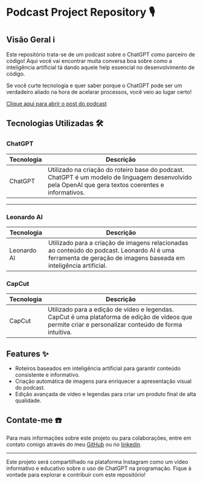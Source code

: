 # Podcast Project Repository 🎙️

## Visão Geral ℹ️
Este repositório trata-se de um podcast sobre o ChatGPT como parceiro de código! Aqui você vai encontrar muita conversa boa sobre como a inteligência artificial tá dando aquele help essencial no desenvolvimento de código.

Se você curte tecnologia e quer saber porque o ChatGPT pode ser um verdadeiro aliado na hora de acelarar processos, você veio ao lugar certo!

[Clique aqui para abrir o post do podcast](https://www.instagram.com/reel/C9QlWbvJDbd/?igsh=MTc4ZWg5ZWU3YXJ3aA==)
## Tecnologias Utilizadas 🛠️

### ChatGPT
| Tecnologia   | Descrição                                      |
|--------------|------------------------------------------------|
| ChatGPT      | Utilizado na criação do roteiro base do podcast. ChatGPT é um modelo de linguagem desenvolvido pela OpenAI que gera textos coerentes e informativos. |

---
### Leonardo AI

| Tecnologia   | Descrição                                      |
|--------------|------------------------------------------------|
| Leonardo AI  | Utilizado para a criação de imagens relacionadas ao conteúdo do podcast. Leonardo AI é uma ferramenta de geração de imagens baseada em inteligência artificial. |

### CapCut
| Tecnologia   | Descrição                                      |
|--------------|------------------------------------------------|
| CapCut       | Utilizado para a edição de vídeo e legendas. CapCut é uma plataforma de edição de vídeos que permite criar e personalizar conteúdo de forma intuitiva. |

## Features ✨
- Roteiros baseados em inteligência artificial para garantir conteúdo consistente e informativo.
- Criação automática de imagens para enriquecer a apresentação visual do podcast.
- Edição avançada de vídeo e legendas para criar um produto final de alta qualidade.

## Contate-me ☎️
Para mais informações sobre este projeto ou para colaborações, entre em contato comigo através do meu [GitHub](https://github.com/Ntzsbiel) ou no [linkedin](https://www.linkedin.com/in/gabriel-concei%C3%A7%C3%A3o-pontes-silva-32a795242?utm_source=share&utm_campaign=share_via&utm_content=profile&utm_medium=android_app)

---



Este projeto será compartilhado na plataforma Instagram como um vídeo informativo e educativo sobre o uso de ChatGPT na programação. Fique à vontade para explorar e contribuir com este repositório!


